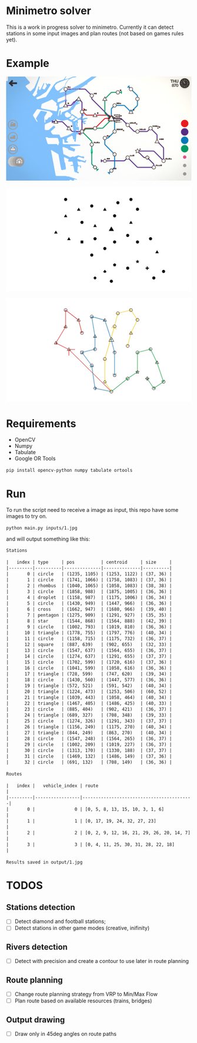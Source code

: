 # Minimetro solver

This is a work in progress solver to minimetro. Currently it can detect stations in some input images and plan routes (not based on games rules yet).

# Example

![Input](inputs/1.jpg?raw=true "Input")

![Input processed](inputs/proc/1.jpg?raw=true "Input processed")

![Output](outputs/1.jpg?raw=true "Output")

# Requirements

- OpenCV
- Numpy
- Tabulate
- Google OR Tools

`pip install opencv-python numpy tabulate ortools`

# Run

To run the script need to receive a image as input, this repo have some images to try on.

`python main.py inputs/1.jpg`

and will output something like this:

```
Stations

|   index | type     | pos          | centroid     | size     |
|---------|----------|--------------|--------------|----------|
|       0 | circle   | (1235, 1105) | (1253, 1122) | (37, 36) |
|       1 | circle   | (1741, 1066) | (1758, 1083) | (37, 36) |
|       2 | rhombus  | (1040, 1065) | (1058, 1083) | (38, 38) |
|       3 | circle   | (1858, 988)  | (1875, 1005) | (36, 36) |
|       4 | droplet  | (1158, 987)  | (1175, 1006) | (36, 34) |
|       5 | circle   | (1430, 949)  | (1447, 966)  | (36, 36) |
|       6 | cross    | (1662, 947)  | (1680, 966)  | (39, 40) |
|       7 | pentagon | (1275, 909)  | (1291, 927)  | (35, 35) |
|       8 | star     | (1544, 868)  | (1564, 888)  | (42, 39) |
|       9 | circle   | (1002, 793)  | (1019, 810)  | (36, 36) |
|      10 | triangle | (1778, 755)  | (1797, 776)  | (40, 34) |
|      11 | circle   | (1158, 715)  | (1175, 732)  | (36, 37) |
|      12 | square   | (887, 639)   | (902, 655)   | (32, 33) |
|      13 | circle   | (1547, 637)  | (1564, 655)  | (36, 37) |
|      14 | circle   | (1274, 637)  | (1291, 655)  | (37, 37) |
|      15 | circle   | (1702, 599)  | (1720, 616)  | (37, 36) |
|      16 | circle   | (1041, 599)  | (1058, 616)  | (36, 36) |
|      17 | triangle | (728, 599)   | (747, 620)   | (39, 34) |
|      18 | circle   | (1430, 560)  | (1447, 577)  | (36, 36) |
|      19 | triangle | (572, 521)   | (591, 542)   | (40, 34) |
|      20 | triangle | (1224, 473)  | (1253, 506)  | (60, 52) |
|      21 | triangle | (1039, 443)  | (1058, 464)  | (40, 34) |
|      22 | triangle | (1467, 405)  | (1486, 425)  | (40, 33) |
|      23 | circle   | (885, 404)   | (902, 421)   | (36, 37) |
|      24 | triangle | (689, 327)   | (708, 348)   | (39, 33) |
|      25 | circle   | (1274, 326)  | (1291, 343)  | (37, 37) |
|      26 | triangle | (1156, 249)  | (1175, 270)  | (40, 34) |
|      27 | triangle | (844, 249)   | (863, 270)   | (40, 34) |
|      28 | circle   | (1547, 248)  | (1564, 265)  | (36, 37) |
|      29 | circle   | (1002, 209)  | (1019, 227)  | (36, 37) |
|      30 | circle   | (1313, 170)  | (1330, 188)  | (37, 37) |
|      31 | circle   | (1469, 132)  | (1486, 149)  | (37, 36) |
|      32 | circle   | (691, 132)   | (708, 149)   | (36, 36) |

Routes

|   index |   vehicle_index | route                                    |
|---------|-----------------|------------------------------------------|
|       0 |               0 | [0, 5, 8, 13, 15, 10, 3, 1, 6]           |
|       1 |               1 | [0, 17, 19, 24, 32, 27, 23]              |
|       2 |               2 | [0, 2, 9, 12, 16, 21, 29, 26, 20, 14, 7] |
|       3 |               3 | [0, 4, 11, 25, 30, 31, 28, 22, 18]       |

Results saved in output/1.jpg
```

# TODOS

## Stations detection

- [ ] Detect diamond and football stations;
- [ ] Detect stations in other game modes (creative, inifinity)

## Rivers detection

- [ ] Detect with precision and create a contour to use later in route planning

## Route planning

- [ ] Change route planning strategy from VRP to Min/Max Flow
- [ ] Plan route based on available resources (trains, bridges)

## Output drawing

- [ ] Draw only in 45deg angles on route paths
